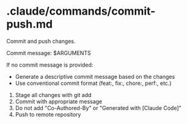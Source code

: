 # .claude/commands/commit-push.md
Commit and push changes.

Commit message: $ARGUMENTS

If no commit message is provided:
- Generate a descriptive commit message based on the changes
- Use conventional commit format (feat:, fix:, chore:, perf:, etc.)

1. Stage all changes with git add
2. Commit with appropriate message
3. Do not add "Co-Authored-By" or "Generated with [Claude Code]"
4. Push to remote repository